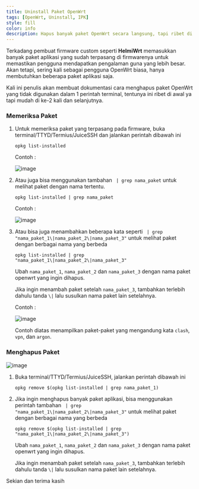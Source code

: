```yaml
---
title: Uninstall Paket OpenWrt
tags: [OpenWrt, Uninstall, IPK]
style: fill
color: info
description: Hapus banyak paket OpenWrt secara langsung, tapi ribet di awal doang.
---
```


Terkadang pembuat firmware custom seperti **HelmiWrt** memasukkan banyak paket aplikasi yang sudah terpasang di firmwarenya untuk memastikan pengguna mendapatkan pengalaman guna yang lebih besar. Akan tetapi, sering kali sebagai pengguna OpenWrt biasa, hanya membutuhkan beberapa paket aplikasi saja.

Kali ini penulis akan membuat dokumentasi cara menghapus paket OpenWrt yang tidak digunakan dalam 1 perintah terminal, tentunya ini ribet di awal ya tapi mudah di ke-2 kali dan selanjutnya.

### Memeriksa Paket
1. Untuk memeriksa paket yang terpasang pada firmware, buka terminal/TTYD/Termius/JuiceSSH dan jalankan perintah dibawah ini

	```
	opkg list-installed 
	```
	
	Contoh :
	
	![image](https://user-images.githubusercontent.com/20932301/147840977-610df283-9f12-45c2-b8bf-2957b5174b41.png)

2. Atau juga bisa menggunakan tambahan ``` | grep nama_paket``` untuk melihat paket dengan nama tertentu.

	```
	opkg list-installed | grep nama_paket
	```
	
	Contoh :
	
	![image](https://user-images.githubusercontent.com/20932301/147840984-74e0ec6c-c9a6-483b-8e30-7b7f23cf7c08.png)

3. Atau bisa juga menambahkan beberapa kata seperti ``` | grep "nama_paket_1\|nama_paket_2\|nama_paket_3"``` untuk melihat paket dengan berbagai nama yang berbeda

	```
	opkg list-installed | grep "nama_paket_1\|nama_paket_2\|nama_paket_3"
	```

	Ubah `nama_paket_1`, `nama_paket_2` dan `nama_paket_3` dengan nama paket openwrt yang ingin dihapus.

	Jika ingin menambah paket setelah `nama_paket_3`, tambahkan terlebih dahulu tanda `\|` lalu susulkan nama paket lain setelahnya.
	
	Contoh :
	
	![image](https://user-images.githubusercontent.com/20932301/147841000-ddff4af6-8914-4106-9187-921f152ff504.png)
	
	Contoh diatas menampilkan paket-paket yang mengandung kata `clash`, `vpn`, dan `argon`. 
	
### Menghapus Paket

![image](https://user-images.githubusercontent.com/20932301/147840968-85768fe2-c018-4454-b698-77b926057550.png)

1. Buka terminal/TTYD/Termius/JuiceSSH, jalankan perintah dibawah ini

	```
	opkg remove $(opkg list-installed | grep nama_paket_1)
	```

2. Jika ingin menghapus banyak paket aplikasi, bisa menggunakan perintah tambahan ``` | grep "nama_paket_1\|nama_paket_2\|nama_paket_3"``` untuk melihat paket dengan berbagai nama yang berbeda

	```
	opkg remove $(opkg list-installed | grep "nama_paket_1\|nama_paket_2\|nama_paket_3")
	```

	Ubah `nama_paket_1`, `nama_paket_2` dan `nama_paket_3` dengan nama paket openwrt yang ingin dihapus.
	
	Jika ingin menambah paket setelah `nama_paket_3`, tambahkan terlebih dahulu tanda `\|` lalu susulkan nama paket lain setelahnya.

Sekian dan terima kasih
